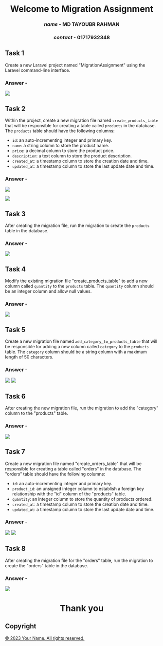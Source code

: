 <center>

# Welcome to Migration Assignment

### *name* - MD TAYOUBR RAHMAN
### *contact* - 01717932348

</center>

## Task 1

Create a new Laravel project named "MigrationAssignment" using the Laravel command-line interface.

### Answer -

![](mdimage/1.png)

## Task 2

Within the project, create a new migration file named `create_products_table` that will be responsible for creating a table called `products` in the database. The `products` table should have the following columns:

-   `id`: an auto-incrementing integer and primary key.
-   `name`: a string column to store the product name.
-   `price`: a decimal column to store the product price.
-   `description`: a text column to store the product description.
-   `created_at`: a timestamp column to store the creation date and time.
-   `updated_at`: a timestamp column to store the last update date and time.

### Answer -

![](mdimage/2.png)

![](mdimage/2.1.png)

## Task 3

After creating the migration file, run the migration to create the `products` table in the database.

### Answer -

![](mdimage/3.png)

## Task 4

Modify the existing migration file "create_products_table" to add a new column called `quantity` to the `products` table. The `quantity` column should be an integer column and allow null values.

### Answer -

![](mdimage/4.png)

## Task 5

Create a new migration file named `add_category_to_products_table` that will be responsible for adding a new column called `category` to the `products` table. The `category` column should be a string column with a maximum length of 50 characters.

### Answer -

![](mdimage/5.png)
![](mdimage/5.2.png)

## Task 6

After creating the new migration file, run the migration to add the "category" column to the "products" table.

### Answer -

![](mdimage/6.png)

## Task 7

Create a new migration file named "create_orders_table" that will be responsible for creating a table called "orders" in the database. The "orders" table should have the following columns:

-   `id`: an auto-incrementing integer and primary key.
-   `product_id`: an unsigned integer column to establish a foreign key relationship with the "id" column of the "products" table.
-   `quantity`: an integer column to store the quantity of products ordered.
-   `created_at`: a timestamp column to store the creation date and time.
-   `updated_at`: a timestamp column to store the last update date and time.

### Answer -

![](mdimage/7.png)
![](mdimage/7.2.png)

## Task 8

After creating the migration file for the "orders" table, run the migration to create the "orders" table in the database.

### Answer -

![](mdimage/8.png)

<center>

# Thank you

</center>


## Copyright
[© 2023 Your Name. All rights reserved.](https://www.facebook.com/MdTayoburRahmanKibrea/)

